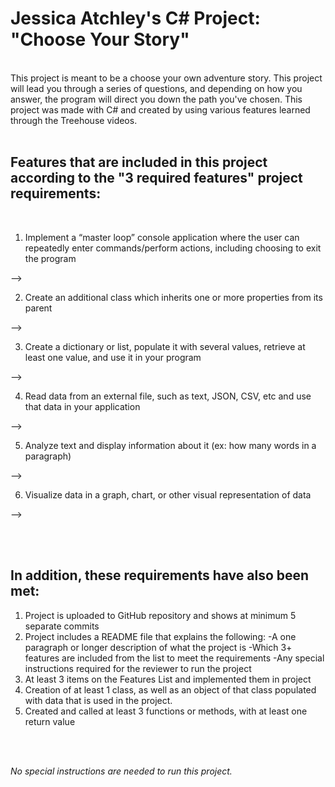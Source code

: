  # Jessica Atchley's C# Project: "Choose Your Story"
<br>
 This project is meant to be a choose your own adventure story. This project will lead you through a series of questions, and depending on how you answer, the program will direct you down the path you've chosen. This project was made with C# and created by using various features learned through the Treehouse videos.
<br>
<br>

## Features that are included in this project according to the "3 required features" project requirements:
<br>

<!---
The following features are currently not finalized and may change, this is just a list of features I am thinking about using
-->

1. Implement a “master loop” console application where the user can repeatedly enter commands/perform actions, including choosing to exit the program

--> 

2. Create an additional class which inherits one or more properties from its parent

--> 

3. Create a dictionary or list, populate it with several values, retrieve at least one value, and use it in your program

--> 

4. Read data from an external file, such as text, JSON, CSV, etc and use that data in your application

--> 

5. Analyze text and display information about it (ex: how many words in a paragraph)

--> 

6. Visualize data in a graph, chart, or other visual representation of data

-->

<br>
<br>

## In addition, these requirements have also been met:

1. Project is uploaded to GitHub repository and shows at minimum 5 separate commits
2. Project includes a README file that explains the following:
-A one paragraph or longer description of what the project is
-Which 3+ features are included from the list to meet the requirements
-Any special instructions required for the reviewer to run the project
3. At least 3 items on the Features List and implemented them in project
4. Creation of at least 1 class, as well as an object of that class populated with data that is used in the project.
5. Created and called at least 3 functions or methods, with at least one return value
<br>
<br>


*No special instructions are needed to run this project.*
